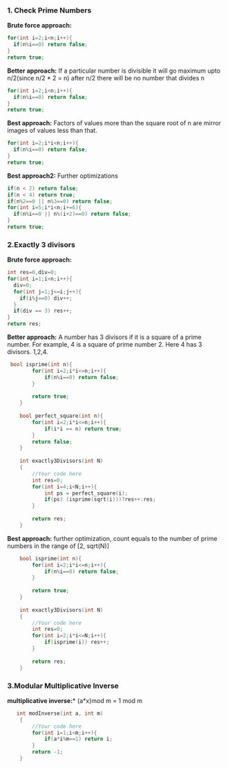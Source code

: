 ### 1. Check Prime Numbers

**Brute force approach:**
```c++
for(int i=2;i<n;i++){
  if(n%i==0) return false;
}
return true;
```
**Better approach:** If a particular number is divisible it will go maximum upto n/2(since n/2 * 2 = n) after n/2 there will be no number that divides n
```c++
for(int i=2;i<n;i++){
  if(n%i==0) return false;
}
return true;
```
**Best approach:** Factors of values more than the square root of n are mirror images of values less than that.
```c++
for(int i=2;i*i<n;i++){
  if(n%i==0) return false;
}
return true;
```
**Best approach2:** Further optimizations
```c++
if(n < 2) return false;
if(n < 4) return true;
if(n%2==0 || n%3==0) return false;
for(int i=5;i*i<n;i+=6){
  if(n%i==0 || n%(i+2)==0) return false;
}
return true;
```



### 2.Exactly 3 divisors
**Brute force approach:**
```c++
int res=0,div=0;
for(int i=1;i<n;i++){
  div=0;
  for(int j=1;j<=i;j++){
    if(i%j==0) div++;
  }
  if(div == 3) res++;
}
return res;
```
**Better approach:** A number has 3 divisors if it is a square of a prime number. For example, 4 is a square of prime number 2. Here 4 has 3 divisors. 1,2,4.
```c++
 bool isprime(int n){
        for(int i=2;i*i<=n;i++){
            if(n%i==0) return false;
        }    
        
        return true;
    }
    
    bool perfect_square(int n){
        for(int i=2;i*i<=n;i++){
            if(i*i == n) return true;
        }
        return false;
    }
    
    int exactly3Divisors(int N)
    {
        //Your code here
        int res=0;
        for(int i=4;i<N;i++){
            int ps = perfect_square(i); 
            if(ps) (isprime(sqrt(i)))?res++:res;
        }
        
        return res;
    }
```
**Best approach:** further optimization, count equals to the number of prime numbers in the range of [2, sqrt(N)]
```c++
    bool isprime(int n){
        for(int i=2;i*i<=n;i++){
            if(n%i==0) return false;
        }    
        
        return true;
    }
    
    int exactly3Divisors(int N)
    {
        //Your code here
        int res=0;
        for(int i=2;i*i<=N;i++){
            if(isprime(i)) res++;
        }
        
        return res;
    }
```


### 3.Modular Multiplicative Inverse

**multiplicative inverse:*** (a*x)mod m = 1 mod m
```C++
   int modInverse(int a, int m)
    {
        //Your code here
        for(int i=1;i<m;i++){
            if(a*i%m==1) return i;
        }
        return -1;
    }
```



